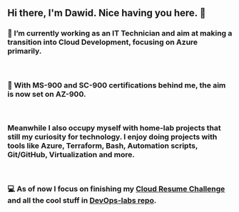 ## Hi there, I'm Dawid. Nice having you here. 👋

### 🔭 I’m currently working as an IT Technician and aim at making a transition into Cloud Development, focusing on Azure primarily.
&nbsp;  
### 📝 With MS-900 and SC-900 certifications behind me, the aim is now set on AZ-900.  
&nbsp;  
### Meanwhile I also occupy myself with home-lab projects that still my curiosity for technology. I enjoy doing projects with tools like Azure, Terraform, Bash, Automation scripts, Git/GitHub, Virtualization and more.
&nbsp;  
### 💻 As of now I focus on finishing my [Cloud Resume Challenge](https://github.com/madebydawid/azure-resume) and all the cool stuff in [DevOps-labs repo](https://github.com/madebydawid/devops-labs).


<!--
**madebydawid/madebydawid** is a ✨ _special_ ✨ repository because its `README.md` (this file) appears on your GitHub profile.

Here are some ideas to get you started:


- 👯 I’m looking to collaborate on ...
- 🤔 I’m looking for help with ...
- 💬 Ask me about ...
- 📫 How to reach me: ...
- 😄 Pronouns: ...
- ⚡ Fun fact: ...
-->
